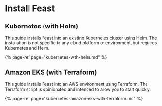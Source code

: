 # Install Feast

## Kubernetes \(with Helm\)

This guide installs Feast into an existing Kubernetes cluster using Helm. The installation is not specific to any cloud platform or environment, but requires Kubernetes and Helm.

{% page-ref page="kubernetes-with-helm.md" %}

## Amazon EKS \(with Terraform\)

This guide installs Feast into an AWS environment using Terraform. The Terraform script is opinionated and intended to allow you to start quickly.

{% page-ref page="kubernetes-amazon-eks-with-terraform.md" %}

